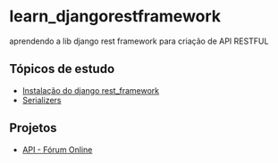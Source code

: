 # learn_djangorestframework
aprendendo a lib django rest framework para criação de API RESTFUL

## Tópicos de estudo
- [Instalação do django rest_framework]()
- [Serializers]()

## Projetos

- [API - Fórum Online]()